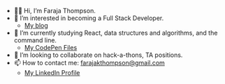 - 👋🏽 Hi, I’m Faraja Thompson.
- 👀 I’m interested in becoming a Full Stack Developer.
    - [My blog](https://hashnode.com/@faraja)
- 🌱 I’m currently studying React, data structures and algorithms, and the command line.
    - [My CodePen Files](https://codepen.io/faraja17)
- 💞️ I’m looking to collaborate on hack-a-thons, TA positions.
- 📫 How to contact me: farajakthompson@gmail.com
    - [My LinkedIn Profile](https://www.linkedin.com/in/faraja-thompson-m-ed-70885b8/)  


<!---
Faraja17/Faraja17 is a ✨ special ✨ repository because its `README.md` (this file) appears on your GitHub profile.
You can click the Preview link to take a look at your changes.
--->
